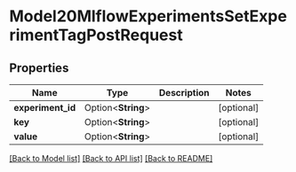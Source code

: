 # Model20MlflowExperimentsSetExperimentTagPostRequest

## Properties

Name | Type | Description | Notes
------------ | ------------- | ------------- | -------------
**experiment_id** | Option<**String**> |  | [optional]
**key** | Option<**String**> |  | [optional]
**value** | Option<**String**> |  | [optional]

[[Back to Model list]](../README.md#documentation-for-models) [[Back to API list]](../README.md#documentation-for-api-endpoints) [[Back to README]](../README.md)


